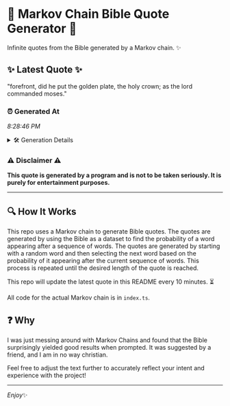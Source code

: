 # 📖 Markov Chain Bible Quote Generator 📖

Infinite quotes from the Bible generated by a Markov chain. ✨

## ✨ Latest Quote ✨
"forefront, did he put the golden plate, the holy crown; as the lord commanded moses."

### ⏰ Generated At
*8:28:46 PM*

<details>
    <summary>🛠️ Generation Details</summary>
    <p>
        <strong>🌱 Seed:</strong> forefront,<br>
        <strong>🔄 Iterations:</strong> 14<br>
        <strong>📜 Context History:</strong><br>[ forefront, ]: did<br>[ forefront,, did ]: he<br>[ forefront,, did, he ]: put<br>[ forefront,, did, he, put ]: the<br>[ forefront,, did, he, put, the ]: golden<br>[ forefront,, did, he, put, the, golden ]: plate,<br>[ did, he, put, the, golden, plate, ]: the<br>[ he, put, the, golden, plate,, the ]: holy<br>[ put, the, golden, plate,, the, holy ]: crown;<br>[ the, golden, plate,, the, holy, crown; ]: as<br>[ golden, plate,, the, holy, crown;, as ]: the<br>[ plate,, the, holy, crown;, as, the ]: lord<br>[ the, holy, crown;, as, the, lord ]: commanded<br>[ holy, crown;, as, the, lord, commanded ]: moses.<br>
    </p>
</details>

### ⚠️ Disclaimer ⚠️
**This quote is generated by a program and is not to be taken seriously. It is purely for entertainment purposes.**

---

## 🔍 How It Works

This repo uses a Markov chain to generate Bible quotes. The quotes are generated by using the Bible as a dataset to find the probability of a word appearing after a sequence of words. The quotes are generated by starting with a random word and then selecting the next word based on the probability of it appearing after the current sequence of words. This process is repeated until the desired length of the quote is reached.

This repo will update the latest quote in this README every 10 minutes. ⏳

All code for the actual Markov chain is in `index.ts`.

## ❓ Why

I was just messing around with Markov Chains and found that the Bible surprisingly yielded good results when prompted. 
It was suggested by a friend, and I am in no way christian.

Feel free to adjust the text further to accurately reflect your intent and experience with the project!

---

*Enjoy*✨
